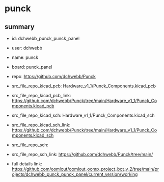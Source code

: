 # punck
 
## summary 
* id: dchwebb_punck_punck_panel
* user: dchwebb
* name: punck
* board: punck_panel
* repo: https://github.com/dchwebb/Punck
* src_file_repo_kicad_pcb: Hardware_v1_1/Punck_Components.kicad_pcb
* src_file_repo_kicad_pcb_link: https://github.com/dchwebb/Punck/tree/main/Hardware_v1_1/Punck_Components.kicad_pcb
* src_file_repo_kicad_sch: Hardware_v1_1/Punck_Components.kicad_sch
* src_file_repo_kicad_sch_link: https://github.com/dchwebb/Punck/tree/main/Hardware_v1_1/Punck_Components.kicad_sch

* src_file_repo_sch: 
* src_file_repo_sch_link: https://github.com/dchwebb/Punck/tree/main/
* full details link: https://github.com/oomlout/oomlout_oomp_project_bot_v_2/tree/main/projects/dchwebb_punck_punck_panel/current_version/working  







